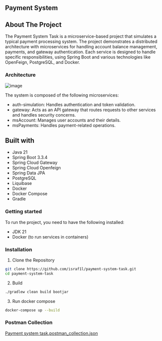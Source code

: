 ## Payment System

## About The Project
The Payment System Task is a microservice-based project that simulates a typical payment processing system. The project demonstrates a distributed architecture with microservices for handling account balance management, payments, and gateway authentication. Each service is designed to handle specific responsibilities, using Spring Boot and various technologies like OpenFeign, PostgreSQL, and Docker.

### Architecture

![image](https://github.com/user-attachments/assets/2add33a3-41cc-4b98-bd01-b3f6dca8054f)

The system is composed of the following microservices:

- auth-simulation: Handles authentication and token validation.
- gateway: Acts as an API gateway that routes requests to other services and handles security concerns.
- msAccount: Manages user accounts and their details.
- msPayments: Handles payment-related operations.

## Built with

- Java 21
- Spring Boot 3.3.4
- Spring Cloud Gateway
- Spring Cloud Openfeign
- Spring Data JPA
- PostgreSQL
- Liquibase
- Docker
- Docker Compose
- Gradle

### Getting started
To run the project, you need to have the following installed:

- JDK 21
- Docker (to run services in containers)

### Installation

1. Clone the Repository
  ```sh
  git clone https://github.com/israf1l/payment-system-task.git
  cd payment-system-task
  ```
2. Build
  ```sh
  ./gradlew clean build bootjar
  ```
3. Run docker compose
  ```sh
  docker-compose up --build
  ```    
### Postman Collection

[Payment system task.postman_collection.json](https://github.com/israf1l/payment-system-task/blob/main/Payment%20system%20task.postman_collection.json)
